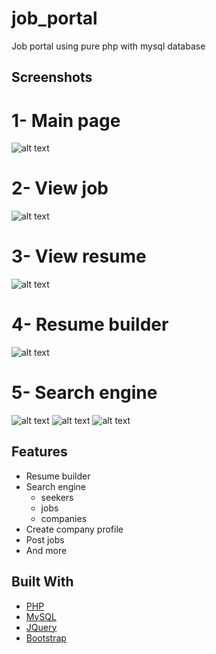 # job_portal
Job portal using pure php with mysql database


## Screenshots
# 1- Main page
![alt text](https://raw.githubusercontent.com/RaoufGrera/job_portal/master/images/readme_img/main_page.png)

# 2- View job
![alt text](https://raw.githubusercontent.com/RaoufGrera/job_portal/master/images/readme_img/view_job.png)

# 3- View resume
![alt text](https://raw.githubusercontent.com/RaoufGrera/job_portal/master/images/readme_img/view_resume.png)

# 4- Resume builder
![alt text](https://raw.githubusercontent.com/RaoufGrera/job_portal/master/images/readme_img/resume_builder.png)

# 5- Search engine
![alt text](https://raw.githubusercontent.com/RaoufGrera/job_portal/master/images/readme_img/search_engine.png)
![alt text](https://raw.githubusercontent.com/RaoufGrera/job_portal/master/images/readme_img/login.png)
![alt text](https://raw.githubusercontent.com/RaoufGrera/job_portal/master/images/readme_img/login_error.png)


## Features
- Resume builder
- Search engine
    - seekers
    - jobs
    - companies
- Create company profile
- Post jobs
- And more

## Built With
* [PHP](https://www.php.net/)
* [MySQL](https://www.mysql.com/)
* [JQuery](https://jquery.com)
* [Bootstrap](https://getbootstrap.com)
